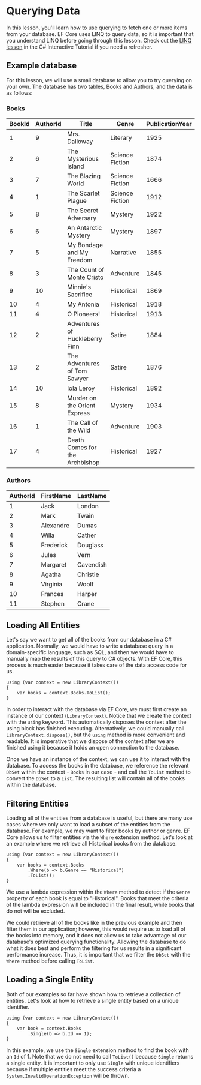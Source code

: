 # Querying Data 
 
In this lesson, you'll learn how to use querying to fetch one or more items from your database. EF Core uses LINQ to query data, so it is important that you understand LINQ before going through this lesson. Check out the [LINQ lesson](../../csharp/getting-started/linq.md) in the C# Interactive Tutorial if you need a refresher. 
 
## Example database 
 
For this lesson, we will use a small database to allow you to try querying on your own. The database has two tables, Books and Authors, and the data is as follows: 
 
### Books 
| BookId | AuthorId | Title                           | Genre            | PublicationYear | 
|--------|----------|---------------------------------|------------------|-----------------| 
| 1      | 9        | Mrs. Dalloway                   | Literary         | 1925            | 
| 2      | 6        | The Mysterious Island           | Science Fiction  | 1874            | 
| 3      | 7        | The Blazing World               | Science Fiction  | 1666            | 
| 4      | 1        | The Scarlet Plague              | Science Fiction  | 1912            | 
| 5      | 8        | The Secret Adversary            | Mystery          | 1922            | 
| 6      | 6        | An Antarctic Mystery            | Mystery          | 1897            | 
| 7      | 5        | My Bondage and My Freedom       | Narrative        | 1855            | 
| 8      | 3        | The Count of Monte Cristo       | Adventure        | 1845            | 
| 9      | 10       | Minnie's Sacrifice              | Historical       | 1869            | 
| 10     | 4        | My Antonia                      | Historical       | 1918            | 
| 11     | 4        | O Pioneers!                     | Historical       | 1913            | 
| 12     | 2        | Adventures of Huckleberry Finn  | Satire           | 1884            | 
| 13     | 2        | The Adventures of Tom Sawyer    | Satire           | 1876            | 
| 14     | 10       | Iola Leroy                      | Historical       | 1892            | 
| 15     | 8        | Murder on the Orient Express    | Mystery          | 1934            | 
| 16     | 1        | The Call of the Wild            | Adventure        | 1903            | 
| 17     | 4        | Death Comes for the Archbishop  | Historical       | 1927            | 
    
### Authors 
| AuthorId | FirstName  | LastName  | 
|----------|------------|-----------| 
| 1        | Jack       | London    | 
| 2        | Mark       | Twain     | 
| 3        | Alexandre  | Dumas     | 
| 4        | Willa      | Cather    |  
| 5        | Frederick  | Douglass  | 
| 6        | Jules      | Vern      | 
| 7        | Margaret   | Cavendish | 
| 8        | Agatha     | Christie  | 
| 9        | Virginia   | Woolf     | 
| 10       | Frances    | Harper    | 
| 11       | Stephen    | Crane     | 
 
## Loading All Entities 
 
Let's say we want to get all of the books from our database in a C# application. Normally, we would have to write a database query in a domain-specific language, such as SQL, and then we would have to manually map the results of this query to C# objects. With EF Core, this process is much easier because it takes care of the data access code for us. 
 
```{.snippet}
using (var context = new LibraryContext()) 
{ 
    var books = context.Books.ToList(); 
} 
```
<div class="repl multifile" data-name="loading-all-entities"></div> 
 
In order to interact with the database via EF Core, we must first create an instance of our context (`LibraryContext`). Notice that we create the context with the `using` keyword. This automatically disposes the context after the using block has finished executing. Alternatively, we could manually call `LibraryContext.dispose()`, but the `using` method is more convenient and readable. It is imperative that we dispose of the context after we are finished using it because it holds an open connection to the database. 
 
Once we have an instance of the context, we can use it to interact with the database. To access the books in the database, we reference the relevant `DbSet` within the context - `Books` in our case - and call the `ToList` method to convert the `DbSet` to a `List`. The resulting list will contain all of the books within the database. 
 
## Filtering Entities 
 
Loading all of the entities from a database is useful, but there are many use cases where we only want to load a subset of the entities from the database. For example, we may want to filter books by author or genre. EF Core allows us to filter entities via the `Where` extension method. Let's look at an example where we retrieve all Historical books from the database. 
 
```{.snippet} 
using (var context = new LibraryContext()) 
{ 
    var books = context.Books 
        .Where(b => b.Genre == "Historical") 
        .ToList(); 
} 
```
<div class="repl multifile" data-name="filtering-entities"></div>
 
We use a lambda expression within the `Where` method to detect if the `Genre` property of each book is equal to "Historical". Books that meet the criteria of the lambda expression will be included in the final result, while books that do not will be excluded. 
 
We could retrieve all of the books like in the previous example and then filter them in our application; however, this would require us to load all of the books into memory, and it does not allow us to take advantage of our database's optimized querying functionality. Allowing the database to do what it does best and perform the filtering for us results in a significant performance increase. Thus, it is important that we filter the `DbSet` with the `Where` method before calling `ToList`. 
 
## Loading a Single Entity 
 
Both of our examples so far have shown how to retrieve a collection of entities. Let's look at how to retrieve a single entity based on a unique identifier. 
 
```{.snippet}
using (var context = new LibraryContext()) 
{ 
    var book = context.Books 
        .Single(b => b.Id == 1); 
} 
```
<div class="repl multifile" data-name="loading-single-entity"></div>
 
In this example, we use the `Single` extension method to find the book with an `Id` of 1. Note that we do not need to call `ToList()` because `Single` returns a single entity. It is important to only use `Single` with unique identifiers because if multiple entities meet the success criteria a `System.InvalidOperationException` will be thrown. 